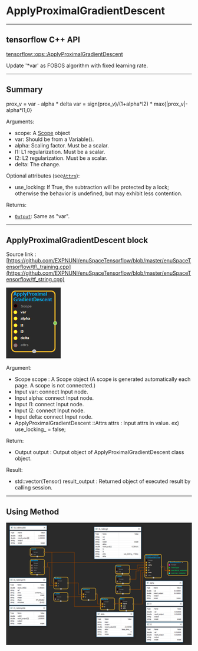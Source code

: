 # ApplyProximalGradientDescent

---

## tensorflow C++ API

[tensorflow::ops::ApplyProximalGradientDescent](https://www.tensorflow.org/api_docs/cc/class/tensorflow/ops/apply-proximal-gradient-descent)

Update '\*var' as FOBOS algorithm with fixed learning rate.

---

## Summary

prox\_v = var - alpha \* delta var = sign\(prox\_v\)/\(1+alpha\*l2\) \* max{\|prox\_v\|-alpha\*l1,0}

Arguments:

* scope: A [Scope](https://www.tensorflow.org/api_docs/cc/class/tensorflow/scope.html#classtensorflow_1_1_scope) object
* var: Should be from a Variable\(\).
* alpha: Scaling factor. Must be a scalar.
* l1: L1 regularization. Must be a scalar.
* l2: L2 regularization. Must be a scalar.
* delta: The change.

Optional attributes \(see[`Attrs`](https://www.tensorflow.org/api_docs/cc/struct/tensorflow/ops/apply-proximal-gradient-descent/attrs.html#structtensorflow_1_1ops_1_1_apply_proximal_gradient_descent_1_1_attrs)\):

* use\_locking: If True, the subtraction will be protected by a lock; otherwise the behavior is undefined, but may exhibit less contention.

Returns:

* [`Output`](https://www.tensorflow.org/api_docs/cc/class/tensorflow/output.html#classtensorflow_1_1_output): Same as "var".

---

## ApplyProximalGradientDescent block

Source link : [https://github.com/EXPNUNI/enuSpaceTensorflow/blob/master/enuSpaceTensorflow/tf\_training.cpp](https://github.com/EXPNUNI/enuSpaceTensorflow/blob/master/enuSpaceTensorflow/tf_string.cpp)

![](/assets/training/ApplyProximalGradientDescent1.jpg)

Argument:

* Scope scope : A Scope object \(A scope is generated automatically each page. A scope is not connected.\)
* Input var: connect  Input node.
* Input alpha: connect  Input node.
* Input l1: connect  Input node.
* Input l2: connect  Input node.
* Input delta: connect  Input node.
* ApplyProximalGradientDescent ::Attrs attrs : Input attrs in value. ex\) use\_locking\_ = false;

Return:

* Output output : Output object of ApplyProximalGradientDescent class object.

Result:

* std::vector\(Tensor\) result\_output : Returned object of executed result by calling session.

---

## Using Method

![](/assets/training/ApplyProximalGradientDescent2.jpg)

